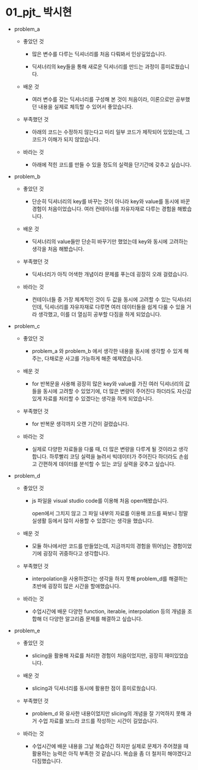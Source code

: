 # 01_pjt_ 박시현

- problem_a
  
  - 좋았던 것
    
    - 많은 변수를 다루는 딕셔너리를 처음 다뤄봐서 인상깊었습니다.
    
    - 딕셔너리의 key들을 통해 새로운 딕셔너리를 만드는 과정이 흥미로웠습니다.
  
  - 배운 것
    
    - 여러 변수를 갖는 딕셔너리를 구성해 본 것이 처음이라, 이론으로만 공부했던 내용을 실제로 체득할 수 있어서 좋았습니다.
  
  - 부족했던 것
    
    - 아래의 코드는 수정하지 않는다고 미리 일부 코드가 제작되어 있었는데, 그 코드가 이해가 되지 않았습니다.
  
  - 바라는 것
    
    - 아래에 적힌 코드를 만들 수 있을 정도의 실력을 단기간에 갖추고 싶습니다.

- problem_b
  
  - 좋았던 것
    
    - 단순히 딕셔너리의 key를 바꾸는 것이 아니라 key와 value를 동시에 바꾼 경험이 처음이었습니다. 여러 컨테이너를 자유자재로 다루는 경험을 해봤습니다.
  
  - 배운 것
    
    - 딕셔너리의 value들만 단순히 바꾸기만 했었는데 key와 동시에 고려하는 생각을 처음 해봤습니다. 
  
  - 부족했던 것
    
    - 딕셔너리가 아직 어색한 개념이라 문제를 푸는데 굉장히 오래 걸렸습니다.
  
  - 바라는 것
    
    - 컨테이너들 중 가장 체계적인 것이 두 값을 동시에 고려할 수 있는 딕셔너리인데, 딕셔너리를 자유자재로 다루면 여러 데이터들을 쉽게 다룰 수 있을 거라 생각했고, 이를 더 열심히 공부할 다짐을 하게 되었습니다.

- problem_c
  
  - 좋았던 것
    
    - problem_a 와 problem_b 에서 생각한 내용을 동시에 생각할 수 있게 해주는, 다채로운 사고를 가능하게 해준 예제였습니다.
  
  - 배운 것
    
    - for 반복문을 사용해 굉장히 많은 key와 value를 가진 여러 딕셔너리의 값들을 동시에 고려할 수 있었기에, 더 많은 변량이 주어진다 하더라도 자신감있게 자료를 처리할 수 있겠다는 생각을 하게 되었습니다.
  
  - 부족했던 것
    
    - for 반복문 생각까지 오랜 기간이 걸렸습니다.
  
  - 바라는 것
    
    - 실제로 다양한 자료들을 다룰 때, 더 많은 변량을 다루게 될 것이라고 생각합니다. 하루빨리 코딩 실력을 늘려서 빅데이터가 주어진다 하더라도 손쉽고 간편하게 데이터를 분석할 수 있는 코딩 실력을 갖추고 싶습니다.  

- problem_d
  
  - 좋았던 것
    
    - js 파일을 visual studio code를 이용해 처음 open해봤습니다.
      
      open에서 그치지 않고 그 파일 내부의 자료를 이용해 코드를 짜보니 정말 실생활 등에서 많이 사용할 수 있겠다는 생각을 했습니다.
  
  - 배운 것
    
    - 모듈 하나에서만 코드를 만들었는데, 지금까지의 경험을 뛰어넘는 경험이었기에 굉장히 귀중하다고 생각합니다.
  
  - 부족했던 것
    
    - interpolation을 사용하겠다는 생각을 하지 못해 problem_d를 해결하는 초반에 굉장히 많은 시간을 할애했습니다.
  
  - 바라는 것
    
    - 수업시간에 배운 다양한 function, iterable, interpolation 등의 개념을 조합해 더 다양한 알고리즘 문제를 해결하고 싶습니다.

- problem_e
  
  - 좋았던 것
    
    - slicing을 활용해 자료를 처리한 경험이 처음이었지만, 굉장히 재미있었습니다.
  
  - 배운 것
    
    - slicing과 딕셔너리를 동시에 활용한 점이 흥미로웠습니다.
  
  - 부족했던 것
    
    - problem_d 와 유사한 내용이었지만 slicing의 개념을 잘 기억하지 못해 과거 수업 자료를 보느라 코드를 작성하는 시간이 길었습니다.
  
  - 바라는 것
    
    - 수업시간에 배운 내용을 그날 복습하긴 하지만 실제로 문제가 주어졌을 때 활용하는 능력은 아직 부족한 것 같습니다. 복습을 좀 더 철저히 해야겠다고 다짐했습니다. 
